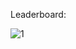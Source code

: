 Leaderboard:

![1](https://user-images.githubusercontent.com/24243687/91119941-1f2f9280-e6b2-11ea-969f-be434427c52f.JPG)
